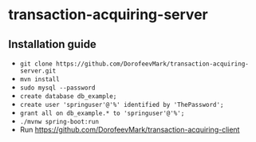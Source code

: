 # transaction-acquiring-server

## Installation guide
- `git clone https://github.com/DorofeevMark/transaction-acquiring-server.git`
- `mvn install`
- `sudo mysql --password`
- `create database db_example;`
- `create user 'springuser'@'%' identified by 'ThePassword';`
- `grant all on db_example.* to 'springuser'@'%';`
- `./mvnw spring-boot:run`
- Run https://github.com/DorofeevMark/transaction-acquiring-client
